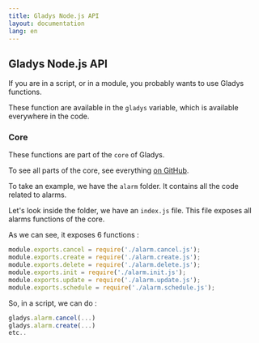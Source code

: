 ```yaml
---
title: Gladys Node.js API
layout: documentation
lang: en
---
```


## Gladys Node.js API

If you are in a script, or in a module, you probably wants to use Gladys functions.

These function are available in the `gladys` variable, which is available everywhere in the code.

### Core

These functions are part of the `core` of Gladys.

To see all parts of the core, see everything [on GitHub](https://github.com/GladysProject/Gladys/tree/v3/api/core).

To take an example, we have the `alarm` folder. It contains all the code related to alarms.

Let's look inside the folder, we have an `index.js` file. This file exposes all alarms functions of the core.

As we can see, it exposes 6 functions :  

```javascript
module.exports.cancel = require('./alarm.cancel.js');
module.exports.create = require('./alarm.create.js');
module.exports.delete = require('./alarm.delete.js');
module.exports.init = require('./alarm.init.js');
module.exports.update = require('./alarm.update.js');
module.exports.schedule = require('./alarm.schedule.js');
```

So, in a script, we can do : 

```javascript
gladys.alarm.cancel(...)
gladys.alarm.create(...)
etc..
```